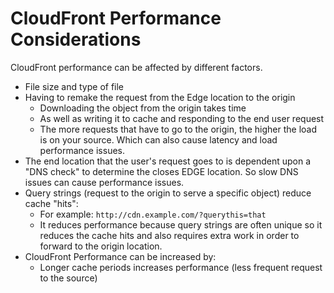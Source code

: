 # CloudFront Performance Considerations

CloudFront performance can be affected by different factors.

- File size and type of file
- Having to remake the request from the Edge location to the origin
  - Downloading the object from the origin takes time
  - As well as writing it to cache and responding to the end user request
  - The more requests that have to go to the origin, the higher the load is on
    your source. Which can also cause latency and load performance issues.
- The end location that the user's request goes to is dependent upon a "DNS
  check" to determine the closes EDGE location. So slow DNS issues can cause
  performance issues.
- Query strings (request to the origin to serve a specific object) reduce cache "hits":
  - For example: `http://cdn.example.com/?querythis=that`
  - It reduces performance because query strings are often unique so it reduces
    the cache hits and also requires extra work in order to forward to the
    origin location.
- CloudFront Performance can be increased by:
  - Longer cache periods increases performance (less frequent request to the source)

